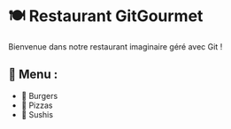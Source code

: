 # 🍽️ Restaurant GitGourmet
Bienvenue dans notre restaurant imaginaire géré avec Git !
## 📜 Menu : 
- 🍔 Burgers
- 🍕 Pizzas
- 🍣 Sushis
